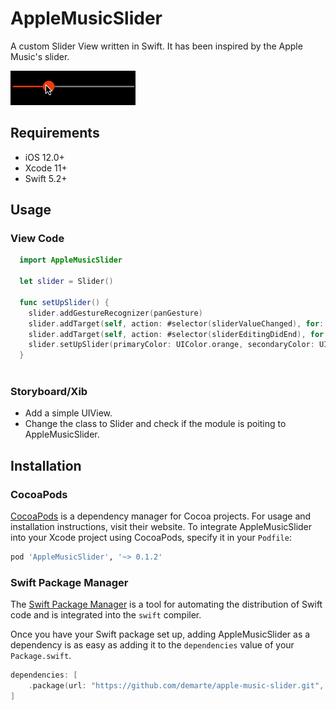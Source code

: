 # AppleMusicSlider

A custom Slider View written in Swift. It has been inspired by the Apple Music's slider.

![alt text](https://github.com/demarte/apple-music-slider/blob/main/Readme/slider.gif)

## Requirements
- iOS 12.0+
- Xcode 11+
- Swift 5.2+

## Usage

### View Code

```swift
  import AppleMusicSlider
  
  let slider = Slider()
  
  func setUpSlider() {
    slider.addGestureRecognizer(panGesture)
    slider.addTarget(self, action: #selector(sliderValueChanged), for: .valueChanged)
    slider.addTarget(self, action: #selector(sliderEditingDidEnd), for: .editingDidEnd)
    slider.setUpSlider(primaryColor: UIColor.orange, secondaryColor: UIColor.red)
  }
  
```
### Storyboard/Xib

- Add a simple UIView.
- Change the class to Slider and check if the module is poiting to AppleMusicSlider.


## Installation

### CocoaPods

[CocoaPods](https://cocoapods.org) is a dependency manager for Cocoa projects. For usage and installation instructions, visit their website. To integrate AppleMusicSlider into your Xcode project using CocoaPods, specify it in your `Podfile`:

```ruby
pod 'AppleMusicSlider', '~> 0.1.2'
```
### Swift Package Manager

The [Swift Package Manager](https://swift.org/package-manager/) is a tool for automating the distribution of Swift code and is integrated into the `swift` compiler. 

Once you have your Swift package set up, adding AppleMusicSlider as a dependency is as easy as adding it to the `dependencies` value of your `Package.swift`.

```swift
dependencies: [
    .package(url: "https://github.com/demarte/apple-music-slider.git", .upToNextMajor(from: "0.1.2"))
]
```
